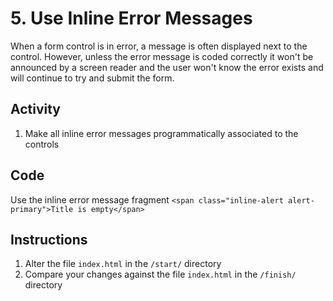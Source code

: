 # 5. Use Inline Error Messages
When a form control is in error, a message is often displayed next to the control. However, unless the error message is coded correctly it won't be announced by a screen reader and the user won't know the error exists and will continue to try and submit the form.

## Activity
1. Make all inline error messages programmatically associated to the controls

## Code
Use the inline error message fragment `<span class="inline-alert alert-primary">Title is empty</span>`

## Instructions
1. Alter the file `index.html` in the `/start/` directory
1. Compare your changes against the file `index.html` in the `/finish/` directory

